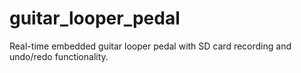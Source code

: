 # guitar_looper_pedal
Real-time embedded guitar looper pedal with SD card recording and undo/redo functionality.
